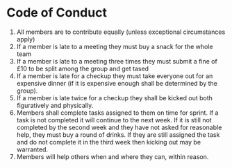 # Code of Conduct

1. All members are to contribute equally (unless exceptional circumstances apply)
2. If a member is late to a meeting they must buy a snack for the whole team
3. If a member is late to a meeting three times they must submit a fine of £10 to be split among the group and get tased
4. If a member is late for a checkup they must take everyone out for an expensive dinner (if it is expensive enough shall be determined by the group).
5. If a member is late twice for a checkup they shall be kicked out both figuratively and physically.
6. Members shall complete tasks assigned to them on time for sprint. If a task is not completed it will continue to the next week. If it is still not completed by the second week and they have not asked for reasonable help, they must buy a round of drinks. If they are still assigned the task and do not complete it in the third week then kicking out may be warranted.
7. Members will help others when and where they can, within reason.
